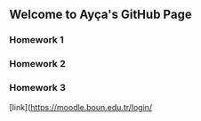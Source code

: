 ## Welcome to Ayça's GitHub Page 


### Homework 1
### Homework 2
### Homework 3

[link](https://moodle.boun.edu.tr/login/
